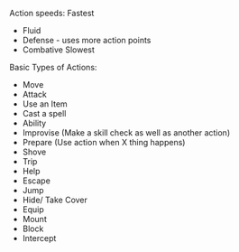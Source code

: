 Action speeds:
Fastest
- Fluid
- Defense - uses more action points
- Combative
Slowest

Basic Types of Actions:
- Move
- Attack
- Use an Item
- Cast a spell
- Ability
- Improvise (Make a skill check as well as another action)
- Prepare (Use action when X thing happens)
- Shove
- Trip
- Help
- Escape
- Jump
- Hide/ Take Cover
- Equip
- Mount
- Block
- Intercept 
